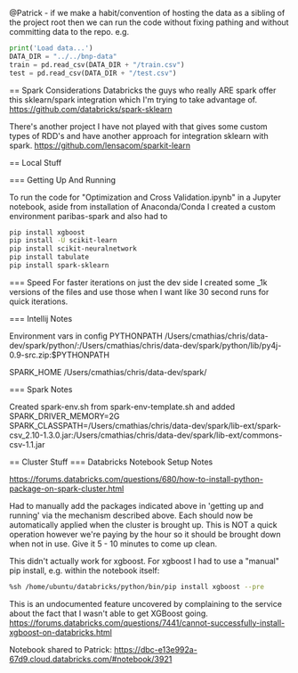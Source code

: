 @Patrick - if we make a habit/convention of hosting the data as a sibling of the project root then we can run the code without fixing pathing and without committing data to the repo.  e.g.

```python
print('Load data...')
DATA_DIR = "../../bnp-data"
train = pd.read_csv(DATA_DIR + "/train.csv")
test = pd.read_csv(DATA_DIR + "/test.csv")
```

== Spark Considerations
Databricks the guys who really ARE spark offer this sklearn/spark integration which I'm trying to take advantage of.  https://github.com/databricks/spark-sklearn

There's another project I have not played with that gives some custom types of RDD's and have another approach for integration sklearn with spark. https://github.com/lensacom/sparkit-learn



== Local Stuff

=== Getting Up And Running

To run the code for "Optimization and Cross Validation.ipynb" in a Jupyter notebook, aside from installation of Anaconda/Conda I created a custom environment paribas-spark and also had to

```bash
pip install xgboost
pip install -U scikit-learn
pip install scikit-neuralnetwork
pip install tabulate
pip install spark-sklearn


```

=== Speed
For faster iterations on just the dev side I created some _1k versions of the files and use those when I want like 30 second runs for quick iterations.

=== Intellij Notes

Environment vars in config
PYTHONPATH /Users/cmathias/chris/data-dev/spark/python/:/Users/cmathias/chris/data-dev/spark/python/lib/py4j-0.9-src.zip:$PYTHONPATH

SPARK_HOME
/Users/cmathias/chris/data-dev/spark/

=== Spark Notes

Created spark-env.sh from spark-env-template.sh and added
SPARK_DRIVER_MEMORY=2G
SPARK_CLASSPATH=/Users/cmathias/chris/data-dev/spark/lib-ext/spark-csv_2.10-1.3.0.jar:/Users/cmathias/chris/data-dev/spark/lib-ext/commons-csv-1.1.jar


== Cluster Stuff
=== Databricks Notebook Setup Notes

https://forums.databricks.com/questions/680/how-to-install-python-package-on-spark-cluster.html

Had to manually add the packages indicated above in 'getting up and running' via the mechanism described above.  Each should now be automatically applied when the cluster is brought up.  This is NOT a quick operation however we're paying by the hour so it should be brought down when not in use.  Give it 5 - 10 minutes to come up clean.

This didn't actually work for xgboost. For xgboost I had to use a "manual" pip install, e.g. within the notebook itself:

```bash
%sh /home/ubuntu/databricks/python/bin/pip install xgboost --pre
```
This is an undocumented feature uncovered by complaining to the service about the fact that I wasn't able to get XGBoost going.  https://forums.databricks.com/questions/7441/cannot-successfully-install-xgboost-on-databricks.html

Notebook shared to Patrick: https://dbc-e13e992a-67d9.cloud.databricks.com/#notebook/3921









